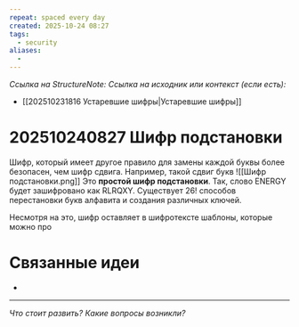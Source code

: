 ```yaml
---
repeat: spaced every day
created: 2025-10-24 08:27
tags:
  - security
aliases:
  -
---
```

*Ссылка на StructureNote:*
*Ссылка на исходник или контекст (если есть):*
- [[202510231816 Устаревшие шифры|Устаревшие шифры]] 

# 202510240827 Шифр подстановки
Шифр, который имеет другое правило для замены каждой буквы более безопасен, чем шифр сдвига. Например, такой сдвиг букв
![[Шифр подстановки.png]]
Это **простой шифр подстановки**. Так, слово ENERGY будет зашифровано как RLRQXY. Существует $26!$ способов перестановки букв алфавита и создания различных ключей. 

Несмотря на это, шифр оставляет в шифротексте шаблоны, которые можно про
# Связанные идеи

- 

---

*Что стоит развить? Какие вопросы возникли?*
